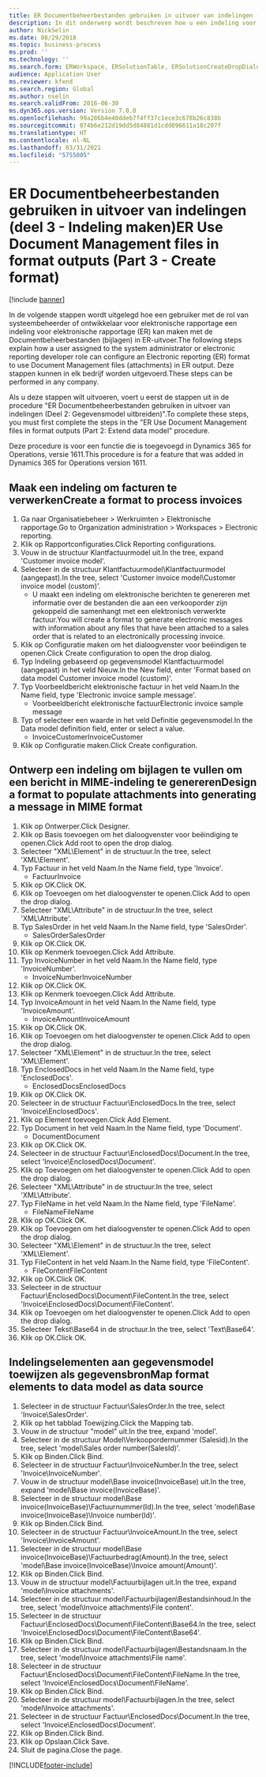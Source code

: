 ```yaml
---
title: ER Documentbeheerbestanden gebruiken in uitvoer van indelingen (deel 3 - Indeling maken)
description: In dit onderwerp wordt beschreven hoe u een indeling voor elektronische rapportage configureert om documentbeheerbestanden te gebruiken in ER-uitvoer. (Deel 3)
author: NickSelin
ms.date: 08/29/2018
ms.topic: business-process
ms.prod: ''
ms.technology: ''
ms.search.form: ERWorkspace, ERSolutionTable, ERSolutionCreateDropDialog, EROperationDesigner, ERComponentTypeDropDialog
audience: Application User
ms.reviewer: kfend
ms.search.region: Global
ms.author: nselin
ms.search.validFrom: 2016-06-30
ms.dyn365.ops.version: Version 7.0.0
ms.openlocfilehash: 99a286b4e40ddeb7f4ff37c1ece3c678b26c838b
ms.sourcegitcommit: 074b6e212d19dd5d84881d1cdd096611a18c207f
ms.translationtype: HT
ms.contentlocale: nl-NL
ms.lasthandoff: 03/31/2021
ms.locfileid: "5755005"
---
```

# <a name="er-use-document-management-files-in-format-outputs-part-3---create-format"></a><span data-ttu-id="5b666-104">ER Documentbeheerbestanden gebruiken in uitvoer van indelingen (deel 3 - Indeling maken)</span><span class="sxs-lookup"><span data-stu-id="5b666-104">ER Use Document Management files in format outputs (Part 3 - Create format)</span></span>

[!include [banner](../../includes/banner.md)]

<span data-ttu-id="5b666-105">In de volgende stappen wordt uitgelegd hoe een gebruiker met de rol van systeembeheerder of ontwikkelaar voor elektronische rapportage een indeling voor elektronische rapportage (ER) kan maken met de Documentbeheerbestanden (bijlagen) in ER-uitvoer.</span><span class="sxs-lookup"><span data-stu-id="5b666-105">The following steps explain how a user assigned to the system administrator or electronic reporting developer role can configure an Electronic reporting (ER) format to use Document Management files (attachments) in ER output.</span></span> <span data-ttu-id="5b666-106">Deze stappen kunnen in elk bedrijf worden uitgevoerd.</span><span class="sxs-lookup"><span data-stu-id="5b666-106">These steps can be performed in any company.</span></span>

<span data-ttu-id="5b666-107">Als u deze stappen wilt uitvoeren, voert u eerst de stappen uit in de procedure "ER Documentbeheerbestanden gebruiken in uitvoer van indelingen (Deel 2: Gegevensmodel uitbreiden)".</span><span class="sxs-lookup"><span data-stu-id="5b666-107">To complete these steps, you must first complete the steps in the "ER Use Document Management files in format outputs (Part 2: Extend data model" procedure.</span></span>

<span data-ttu-id="5b666-108">Deze procedure is voor een functie die is toegevoegd in Dynamics 365 for Operations, versie 1611.</span><span class="sxs-lookup"><span data-stu-id="5b666-108">This procedure is for a feature that was added in Dynamics 365 for Operations version 1611.</span></span>


## <a name="create-a-format-to-process-invoices"></a><span data-ttu-id="5b666-109">Maak een indeling om facturen te verwerken</span><span class="sxs-lookup"><span data-stu-id="5b666-109">Create a format to process invoices</span></span>
1. <span data-ttu-id="5b666-110">Ga naar Organisatiebeheer > Werkruimten > Elektronische rapportage.</span><span class="sxs-lookup"><span data-stu-id="5b666-110">Go to Organization administration > Workspaces > Electronic reporting.</span></span>
2. <span data-ttu-id="5b666-111">Klik op Rapportconfiguraties.</span><span class="sxs-lookup"><span data-stu-id="5b666-111">Click Reporting configurations.</span></span>
3. <span data-ttu-id="5b666-112">Vouw in de structuur Klantfactuurmodel uit.</span><span class="sxs-lookup"><span data-stu-id="5b666-112">In the tree, expand 'Customer invoice model'.</span></span>
4. <span data-ttu-id="5b666-113">Selecteer in de structuur Klantfactuurmodel\Klantfactuurmodel (aangepast).</span><span class="sxs-lookup"><span data-stu-id="5b666-113">In the tree, select 'Customer invoice model\Customer invoice model (custom)'.</span></span>
    * <span data-ttu-id="5b666-114">U maakt een indeling om elektronische berichten te genereren met informatie over de bestanden die aan een verkooporder zijn gekoppeld die samenhangt met een elektronisch verwerkte factuur.</span><span class="sxs-lookup"><span data-stu-id="5b666-114">You will create a format to generate electronic messages with information about any files that have been attached to a sales order that is related to an electronically processing invoice.</span></span>  
5. <span data-ttu-id="5b666-115">Klik op Configuratie maken om het dialoogvenster voor beëindigen te openen.</span><span class="sxs-lookup"><span data-stu-id="5b666-115">Click Create configuration to open the drop dialog.</span></span>
6. <span data-ttu-id="5b666-116">Typ Indeling gebaseerd op gegevensmodel Klantfactuurmodel (aangepast) in het veld Nieuw.</span><span class="sxs-lookup"><span data-stu-id="5b666-116">In the New field, enter 'Format based on data model Customer invoice model (custom)'.</span></span>
7. <span data-ttu-id="5b666-117">Typ Voorbeeldbericht elektronische factuur in het veld Naam.</span><span class="sxs-lookup"><span data-stu-id="5b666-117">In the Name field, type 'Electronic invoice sample message'.</span></span>
    * <span data-ttu-id="5b666-118">Voorbeeldbericht elektronische factuur</span><span class="sxs-lookup"><span data-stu-id="5b666-118">Electronic invoice sample message</span></span>  
8. <span data-ttu-id="5b666-119">Typ of selecteer een waarde in het veld Definitie gegevensmodel.</span><span class="sxs-lookup"><span data-stu-id="5b666-119">In the Data model definition field, enter or select a value.</span></span>
    * <span data-ttu-id="5b666-120">InvoiceCustomer</span><span class="sxs-lookup"><span data-stu-id="5b666-120">InvoiceCustomer</span></span>  
9. <span data-ttu-id="5b666-121">Klik op Configuratie maken.</span><span class="sxs-lookup"><span data-stu-id="5b666-121">Click Create configuration.</span></span>

## <a name="design-a-format-to-populate-attachments-into-generating-a-message-in-mime-format"></a><span data-ttu-id="5b666-122">Ontwerp een indeling om bijlagen te vullen om een bericht in MIME-indeling te genereren</span><span class="sxs-lookup"><span data-stu-id="5b666-122">Design a format to populate attachments into generating a message in MIME format</span></span>
1. <span data-ttu-id="5b666-123">Klik op Ontwerper.</span><span class="sxs-lookup"><span data-stu-id="5b666-123">Click Designer.</span></span>
2. <span data-ttu-id="5b666-124">Klik op Basis toevoegen om het dialoogvenster voor beëindiging te openen.</span><span class="sxs-lookup"><span data-stu-id="5b666-124">Click Add root to open the drop dialog.</span></span>
3. <span data-ttu-id="5b666-125">Selecteer "XML\Element" in de structuur.</span><span class="sxs-lookup"><span data-stu-id="5b666-125">In the tree, select 'XML\Element'.</span></span>
4. <span data-ttu-id="5b666-126">Typ Factuur in het veld Naam.</span><span class="sxs-lookup"><span data-stu-id="5b666-126">In the Name field, type 'Invoice'.</span></span>
    * <span data-ttu-id="5b666-127">Factuur</span><span class="sxs-lookup"><span data-stu-id="5b666-127">Invoice</span></span>  
5. <span data-ttu-id="5b666-128">Klik op OK.</span><span class="sxs-lookup"><span data-stu-id="5b666-128">Click OK.</span></span>
6. <span data-ttu-id="5b666-129">Klik op Toevoegen om het dialoogvenster te openen.</span><span class="sxs-lookup"><span data-stu-id="5b666-129">Click Add to open the drop dialog.</span></span>
7. <span data-ttu-id="5b666-130">Selecteer "XML\Attribute" in de structuur.</span><span class="sxs-lookup"><span data-stu-id="5b666-130">In the tree, select 'XML\Attribute'.</span></span>
8. <span data-ttu-id="5b666-131">Typ SalesOrder in het veld Naam.</span><span class="sxs-lookup"><span data-stu-id="5b666-131">In the Name field, type 'SalesOrder'.</span></span>
    * <span data-ttu-id="5b666-132">SalesOrder</span><span class="sxs-lookup"><span data-stu-id="5b666-132">SalesOrder</span></span>  
9. <span data-ttu-id="5b666-133">Klik op OK.</span><span class="sxs-lookup"><span data-stu-id="5b666-133">Click OK.</span></span>
10. <span data-ttu-id="5b666-134">Klik op Kenmerk toevoegen.</span><span class="sxs-lookup"><span data-stu-id="5b666-134">Click Add Attribute.</span></span>
11. <span data-ttu-id="5b666-135">Typ InvoiceNumber in het veld Naam.</span><span class="sxs-lookup"><span data-stu-id="5b666-135">In the Name field, type 'InvoiceNumber'.</span></span>
    * <span data-ttu-id="5b666-136">InvoiceNumber</span><span class="sxs-lookup"><span data-stu-id="5b666-136">InvoiceNumber</span></span>  
12. <span data-ttu-id="5b666-137">Klik op OK.</span><span class="sxs-lookup"><span data-stu-id="5b666-137">Click OK.</span></span>
13. <span data-ttu-id="5b666-138">Klik op Kenmerk toevoegen.</span><span class="sxs-lookup"><span data-stu-id="5b666-138">Click Add Attribute.</span></span>
14. <span data-ttu-id="5b666-139">Typ InvoiceAmount in het veld Naam.</span><span class="sxs-lookup"><span data-stu-id="5b666-139">In the Name field, type 'InvoiceAmount'.</span></span>
    * <span data-ttu-id="5b666-140">InvoiceAmount</span><span class="sxs-lookup"><span data-stu-id="5b666-140">InvoiceAmount</span></span>  
15. <span data-ttu-id="5b666-141">Klik op OK.</span><span class="sxs-lookup"><span data-stu-id="5b666-141">Click OK.</span></span>
16. <span data-ttu-id="5b666-142">Klik op Toevoegen om het dialoogvenster te openen.</span><span class="sxs-lookup"><span data-stu-id="5b666-142">Click Add to open the drop dialog.</span></span>
17. <span data-ttu-id="5b666-143">Selecteer "XML\Element" in de structuur.</span><span class="sxs-lookup"><span data-stu-id="5b666-143">In the tree, select 'XML\Element'.</span></span>
18. <span data-ttu-id="5b666-144">Typ EnclosedDocs in het veld Naam.</span><span class="sxs-lookup"><span data-stu-id="5b666-144">In the Name field, type 'EnclosedDocs'.</span></span>
    * <span data-ttu-id="5b666-145">EnclosedDocs</span><span class="sxs-lookup"><span data-stu-id="5b666-145">EnclosedDocs</span></span>  
19. <span data-ttu-id="5b666-146">Klik op OK.</span><span class="sxs-lookup"><span data-stu-id="5b666-146">Click OK.</span></span>
20. <span data-ttu-id="5b666-147">Selecteer in de structuur Factuur\EnclosedDocs.</span><span class="sxs-lookup"><span data-stu-id="5b666-147">In the tree, select 'Invoice\EnclosedDocs'.</span></span>
21. <span data-ttu-id="5b666-148">Klik op Element toevoegen.</span><span class="sxs-lookup"><span data-stu-id="5b666-148">Click Add Element.</span></span>
22. <span data-ttu-id="5b666-149">Typ Document in het veld Naam.</span><span class="sxs-lookup"><span data-stu-id="5b666-149">In the Name field, type 'Document'.</span></span>
    * <span data-ttu-id="5b666-150">Document</span><span class="sxs-lookup"><span data-stu-id="5b666-150">Document</span></span>  
23. <span data-ttu-id="5b666-151">Klik op OK.</span><span class="sxs-lookup"><span data-stu-id="5b666-151">Click OK.</span></span>
24. <span data-ttu-id="5b666-152">Selecteer in de structuur Factuur\EnclosedDocs\Document.</span><span class="sxs-lookup"><span data-stu-id="5b666-152">In the tree, select 'Invoice\EnclosedDocs\Document'.</span></span>
25. <span data-ttu-id="5b666-153">Klik op Toevoegen om het dialoogvenster te openen.</span><span class="sxs-lookup"><span data-stu-id="5b666-153">Click Add to open the drop dialog.</span></span>
26. <span data-ttu-id="5b666-154">Selecteer "XML\Attribute" in de structuur.</span><span class="sxs-lookup"><span data-stu-id="5b666-154">In the tree, select 'XML\Attribute'.</span></span>
27. <span data-ttu-id="5b666-155">Typ FileName in het veld Naam.</span><span class="sxs-lookup"><span data-stu-id="5b666-155">In the Name field, type 'FileName'.</span></span>
    * <span data-ttu-id="5b666-156">FileName</span><span class="sxs-lookup"><span data-stu-id="5b666-156">FileName</span></span>  
28. <span data-ttu-id="5b666-157">Klik op OK.</span><span class="sxs-lookup"><span data-stu-id="5b666-157">Click OK.</span></span>
29. <span data-ttu-id="5b666-158">Klik op Toevoegen om het dialoogvenster te openen.</span><span class="sxs-lookup"><span data-stu-id="5b666-158">Click Add to open the drop dialog.</span></span>
30. <span data-ttu-id="5b666-159">Selecteer "XML\Element" in de structuur.</span><span class="sxs-lookup"><span data-stu-id="5b666-159">In the tree, select 'XML\Element'.</span></span>
31. <span data-ttu-id="5b666-160">Typ FileContent in het veld Naam.</span><span class="sxs-lookup"><span data-stu-id="5b666-160">In the Name field, type 'FileContent'.</span></span>
    * <span data-ttu-id="5b666-161">FileContent</span><span class="sxs-lookup"><span data-stu-id="5b666-161">FileContent</span></span>  
32. <span data-ttu-id="5b666-162">Klik op OK.</span><span class="sxs-lookup"><span data-stu-id="5b666-162">Click OK.</span></span>
33. <span data-ttu-id="5b666-163">Selecteer in de structuur Factuur\EnclosedDocs\Document\FileContent.</span><span class="sxs-lookup"><span data-stu-id="5b666-163">In the tree, select 'Invoice\EnclosedDocs\Document\FileContent'.</span></span>
34. <span data-ttu-id="5b666-164">Klik op Toevoegen om het dialoogvenster te openen.</span><span class="sxs-lookup"><span data-stu-id="5b666-164">Click Add to open the drop dialog.</span></span>
35. <span data-ttu-id="5b666-165">Selecteer Tekst\Base64 in de structuur.</span><span class="sxs-lookup"><span data-stu-id="5b666-165">In the tree, select 'Text\Base64'.</span></span>
36. <span data-ttu-id="5b666-166">Klik op OK.</span><span class="sxs-lookup"><span data-stu-id="5b666-166">Click OK.</span></span>

## <a name="map-format-elements-to-data-model-as-data-source"></a><span data-ttu-id="5b666-167">Indelingselementen aan gegevensmodel toewijzen als gegevensbron</span><span class="sxs-lookup"><span data-stu-id="5b666-167">Map format elements to data model as data source</span></span>
1. <span data-ttu-id="5b666-168">Selecteer in de structuur Factuur\SalesOrder.</span><span class="sxs-lookup"><span data-stu-id="5b666-168">In the tree, select 'Invoice\SalesOrder'.</span></span>
2. <span data-ttu-id="5b666-169">Klik op het tabblad Toewijzing.</span><span class="sxs-lookup"><span data-stu-id="5b666-169">Click the Mapping tab.</span></span>
3. <span data-ttu-id="5b666-170">Vouw in de structuur "model" uit.</span><span class="sxs-lookup"><span data-stu-id="5b666-170">In the tree, expand 'model'.</span></span>
4. <span data-ttu-id="5b666-171">Selecteer in de structuur Model\Verkoopordernummer (Salesid).</span><span class="sxs-lookup"><span data-stu-id="5b666-171">In the tree, select 'model\Sales order number(SalesId)'.</span></span>
5. <span data-ttu-id="5b666-172">Klik op Binden.</span><span class="sxs-lookup"><span data-stu-id="5b666-172">Click Bind.</span></span>
6. <span data-ttu-id="5b666-173">Selecteer in de structuur Factuur\InvoiceNumber.</span><span class="sxs-lookup"><span data-stu-id="5b666-173">In the tree, select 'Invoice\InvoiceNumber'.</span></span>
7. <span data-ttu-id="5b666-174">Vouw in de structuur model\Base invoice(InvoiceBase) uit.</span><span class="sxs-lookup"><span data-stu-id="5b666-174">In the tree, expand 'model\Base invoice(InvoiceBase)'.</span></span>
8. <span data-ttu-id="5b666-175">Selecteer in de structuur model\Base invoice(InvoiceBase)\Factuurnummer(Id).</span><span class="sxs-lookup"><span data-stu-id="5b666-175">In the tree, select 'model\Base invoice(InvoiceBase)\Invoice number(Id)'.</span></span>
9. <span data-ttu-id="5b666-176">Klik op Binden.</span><span class="sxs-lookup"><span data-stu-id="5b666-176">Click Bind.</span></span>
10. <span data-ttu-id="5b666-177">Selecteer in de structuur Factuur\InvoiceAmount.</span><span class="sxs-lookup"><span data-stu-id="5b666-177">In the tree, select 'Invoice\InvoiceAmount'.</span></span>
11. <span data-ttu-id="5b666-178">Selecteer in de structuur model\Base invoice(InvoiceBase)\Factuurbedrag(Amount).</span><span class="sxs-lookup"><span data-stu-id="5b666-178">In the tree, select 'model\Base invoice(InvoiceBase)\Invoice amount(Amount)'.</span></span>
12. <span data-ttu-id="5b666-179">Klik op Binden.</span><span class="sxs-lookup"><span data-stu-id="5b666-179">Click Bind.</span></span>
13. <span data-ttu-id="5b666-180">Vouw in de structuur model\Factuurbijlagen uit.</span><span class="sxs-lookup"><span data-stu-id="5b666-180">In the tree, expand 'model\Invoice attachments'.</span></span>
14. <span data-ttu-id="5b666-181">Selecteer in de structuur model\Factuurbijlagen\Bestandsinhoud.</span><span class="sxs-lookup"><span data-stu-id="5b666-181">In the tree, select 'model\Invoice attachments\File content'.</span></span>
15. <span data-ttu-id="5b666-182">Selecteer in de structuur Factuur\EnclosedDocs\Document\FileContent\Base64.</span><span class="sxs-lookup"><span data-stu-id="5b666-182">In the tree, select 'Invoice\EnclosedDocs\Document\FileContent\Base64'.</span></span>
16. <span data-ttu-id="5b666-183">Klik op Binden.</span><span class="sxs-lookup"><span data-stu-id="5b666-183">Click Bind.</span></span>
17. <span data-ttu-id="5b666-184">Selecteer in de structuur model\Factuurbijlagen\Bestandsnaam.</span><span class="sxs-lookup"><span data-stu-id="5b666-184">In the tree, select 'model\Invoice attachments\File name'.</span></span>
18. <span data-ttu-id="5b666-185">Selecteer in de structuur Factuur\EnclosedDocs\Document\FileContent\FileName.</span><span class="sxs-lookup"><span data-stu-id="5b666-185">In the tree, select 'Invoice\EnclosedDocs\Document\FileName'.</span></span>
19. <span data-ttu-id="5b666-186">Klik op Binden.</span><span class="sxs-lookup"><span data-stu-id="5b666-186">Click Bind.</span></span>
20. <span data-ttu-id="5b666-187">Selecteer in de structuur model\Factuurbijlagen.</span><span class="sxs-lookup"><span data-stu-id="5b666-187">In the tree, select 'model\Invoice attachments'.</span></span>
21. <span data-ttu-id="5b666-188">Selecteer in de structuur Factuur\EnclosedDocs\Document.</span><span class="sxs-lookup"><span data-stu-id="5b666-188">In the tree, select 'Invoice\EnclosedDocs\Document'.</span></span>
22. <span data-ttu-id="5b666-189">Klik op Binden.</span><span class="sxs-lookup"><span data-stu-id="5b666-189">Click Bind.</span></span>
23. <span data-ttu-id="5b666-190">Klik op Opslaan.</span><span class="sxs-lookup"><span data-stu-id="5b666-190">Click Save.</span></span>
24. <span data-ttu-id="5b666-191">Sluit de pagina.</span><span class="sxs-lookup"><span data-stu-id="5b666-191">Close the page.</span></span>



[!INCLUDE[footer-include](../../../../includes/footer-banner.md)]